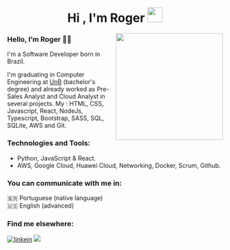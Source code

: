 <h1 align="center">Hi , I'm Roger <img src="https://media.giphy.com/media/hvRJCLFzcasrR4ia7z/giphy.gif" width="35"></h1>
<p align="center">
  
<picture> <img align="right" src="https://github.com/7oSkaaa/7oSkaaa/blob/main/Images/Right_Side.gif?raw=true" width = 250px></picture>

### Hello, I’m Roger 👋🏼

I'm a Software Developer born in Brazil.

I'm graduating in Computer Engineering at <a href="https://cic.unb.br/ec" target="_blank">UnB</a> (bachelor's degree) and already worked as Pre-Sales Analyst and Cloud Analyst in several projects.  My : HTML, CSS, Javascript, React, NodeJs, Typescript, Bootstrap, SASS, SQL, SQLite, AWS and Git.

### Technologies and Tools:
- Python, JavaScript & React.
- AWS, Google Cloud, Huawei Cloud, Networking, Docker, Scrum, Github.

### You can communicate with me in:
🇧🇷 Portuguese (native language) <br>
🇺🇸 English (advanced) 

### Find me elsewhere:
<div>
  <a href="https://www.linkedin.com/in/roger-alencar-it/" target="_blank"><img src="https://img.shields.io/badge/LinkedIn-0A66C2.svg?style=for-the-badge&logo=LinkedIn&logoColor=white" alt="linkein"></a>
  <a href = "mailto:roger.alencar.swe@proton.me"><img src="https://img.shields.io/badge/-Gmail-%23333?style=for-the-badge&logo=gmail&logoColor=white" target="_blank"></a>
  
</div>
